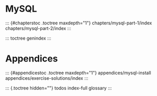 # MySQL

::: {#chapterstoc .toctree maxdepth="1"}
chapters/mysql-part-1/index chapters/mysql-part-2/index
:::

::: toctree
genindex
:::

# Appendices

::: {#appendicestoc .toctree maxdepth="1"}
appendices/mysql-install appendices/exercise-solutions/index
:::

::: {.toctree hidden=""}
todos index-full glossary
:::
